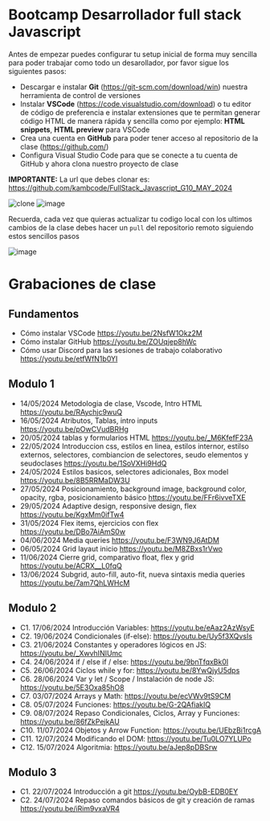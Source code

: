 # Bootcamp Desarrollador full stack Javascript

Antes de empezar puedes configurar tu setup inicial de forma muy sencilla para poder trabajar como todo un desarollador, por favor sigue los siguientes pasos:

- Descargar e instalar **Git** (https://git-scm.com/download/win) nuestra herramienta de control de versiones
- Instalar **VSCode** (https://code.visualstudio.com/download) o tu editor de código de preferencia e instalar extensiones que te permitan generar código HTML de manera rápida y sencilla como por ejemplo: **HTML snippets**, **HTML preview** para VSCode
- Crea una cuenta en **GitHub** para poder tener acceso al repositorio de la clase (https://github.com/)
- Configura Visual Studio Code para que se conecte a tu cuenta de GitHub y ahora clona nuestro proyecto de clase

**IMPORTANTE:** La url que debes clonar es: https://github.com/kambcode/FullStack_Javascript_G10_MAY_2024

![clone](https://github.com/kambcode/FullStack_Javascript_G3_2023_09_04/assets/137812574/b49be206-5c67-40e8-a567-bdd957c549eb)
![image](https://github.com/KamiloMontoya/kambcode_g1/assets/11945476/ca0ce2ad-72ec-431d-b3e1-55b84c64ec13)

Recuerda, cada vez que quieras actualizar tu codigo local con los ultimos cambios de la clase debes hacer un `pull` del repositorio remoto siguiendo estos sencillos pasos

![image](https://github.com/KamiloMontoya/kambcode_g1/assets/11945476/8d8f7da6-aa4c-4d67-9dec-59cd360bda0f)

# Grabaciones de clase

## Fundamentos

- Cómo instalar VSCode https://youtu.be/2NsfW1Okz2M
- Cómo instalar GitHub https://youtu.be/ZOUqjep8hWc
- Cómo usar Discord para las sesiones de trabajo colaborativo https://youtu.be/etfWfN1b0YI

## Modulo 1

- 14/05/2024 Metodologia de clase, Vscode, Intro HTML https://youtu.be/RAychjc9wuQ
- 16/05/2024 Atributos, Tablas, intro inputs https://youtu.be/pOwCVudBRHg
- 20/05/2024 tablas y formularios HTML https://youtu.be/_M6KfefF23A
- 22/05/2024 Introduccion css, estilos en linea, estilos internor, estilso externos, selectores, combiancion de selectores, seudo elementos y seudoclases https://youtu.be/1SoVXHi9HdQ
- 24/05/2024 Estilos basicos, selectores adicionales, Box model https://youtu.be/8B5RRMaDW3U
- 27/05/2024 Posicionamiento, background image, background color, opacity, rgba, posicionamiento básico https://youtu.be/FFr6ivveTXE
- 29/05/2024 Adaptive design, responsive design, flex https://youtu.be/KgxMm0ifTw4
- 31/05/2024 Flex items, ejercicios con flex https://youtu.be/DBo7AiAmS0w
- 04/06/2024 Media queries https://youtu.be/F3WN9J6AtDM
- 06/05/2024 Grid layaut inicio https://youtu.be/M8ZBxs1rVwo
- 11/06/2024 Cierre grid, comparativo float, flex y grid https://youtu.be/ACRX__L0fqQ
- 13/06/2024 Subgrid, auto-fill, auto-fit, nueva sintaxis media queries https://youtu.be/7am7QhLWHcM

## Modulo 2

- C1. 17/06/2024 Introducción Variables: https://youtu.be/eAaz2AzWsyE
- C2. 19/06/2024 Condicionales (if-else): https://youtu.be/Uy5f3XQvsIs
- C3. 21/06/2024 Constantes y operadores lógicos en JS: https://youtu.be/_XwvhINIUmc
- C4. 24/06/2024 if / else if / else: https://youtu.be/9bnTfqxBk0I 
- C5. 26/06/2024 Ciclos while y for: https://youtu.be/8YwQjyU5dps
- C6. 28/06/2024 Var y let / Scope / Instalación de node JS: https://youtu.be/5E3Oxa85hO8
- C7. 03/07/2024 Arrays y Math: https://youtu.be/ecVWv9tS9CM
- C8. 05/07/2024 Funciones: https://youtu.be/G-2QAfiakIQ
- C9. 08/07/2024 Repaso Condicionales, Ciclos, Array y Funciones: https://youtu.be/86fZkPejkAU
- C10. 11/07/2024 Objetos y Arrow Function: https://youtu.be/UEbzBi1rcgA
- C11. 12/07/2024 Modificando el DOM: https://youtu.be/Tu0LO7YLUPo
- C12. 15/07/2024 Algoritmia: https://youtu.be/aJep8pDBSrw

## Modulo 3

- C1. 22/07/2024 Introducción a git https://youtu.be/OybB-EDB0EY
- C2. 24/07/2024 Repaso comandos básicos de git y creación de ramas https://youtu.be/iRim9vxaVR4